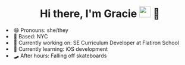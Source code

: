 <h1 align="center"> Hi there, I'm Gracie <img src="https://media.giphy.com/media/hvRJCLFzcasrR4ia7z/giphy.gif" width="30px"> 🤠 </h1>
<li> 😄 Pronouns: she/they </li>
<li> 🗽 Based: NYC </li>
<li> 🔭 Currently working on: SE Curriculum Developer at Flatiron School </li>
<li> 🌱 Currently learning: iOS development </li>
<li> 🛹 After hours: Falling off skateboards </li>
<!--

**graciemcguire/graciemcguire** is a ✨ _special_ ✨ repository because its `README.md` (this file) appears on your GitHub profile.

Here are some ideas to get you started:

- 🔭 I’m currently working on ...
- 🌱 I’m currently learning ...
- 👯 I’m looking to collaborate on ...
- 🤔 I’m looking for help with ...
- 💬 Ask me about ...
- 📫 How to reach me: ...
- 😄 Pronouns: ...
- ⚡ Fun fact: ...
-->

![Most Used Languages](https://github-readme-stats.vercel.app/api/top-langs/?username=graciemcguire&layout=compact&theme=dark&hide_border=true)

![Gracie's Stats](https://github-readme-stats.vercel.app/api?username=graciemcguire&show_icons=true&hide_border=true&theme=dark)

<h2 align="center">📫 Reach me on</h2>
<p align="center">
  <a target="_blank"href="https://www.linkedin.com/in/graciemcguire/"><img src="https://img.shields.io/badge/linkedin-%230077B5.svg?&style=for-the-badge&logo=linkedin&logoColor=white" /></a>&nbsp;&nbsp;&nbsp;&nbsp;
  <a href="mailto:hello@graciemcguire.com?subject=Hello%20Gracie"><img src="https://img.shields.io/badge/gmail-%23D14836.svg?&style=for-the-badge&logo=gmail&logoColor=white" /></a>&nbsp;&nbsp;&nbsp;&nbsp;
</p>
